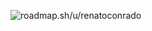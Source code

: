 ![roadmap.sh/u/renatoconrado](https://roadmap.sh/card/wide/6559823f68ca6026134d1212?variant=light&roadmaps=javascript%2Ctypescript%2Creact)
